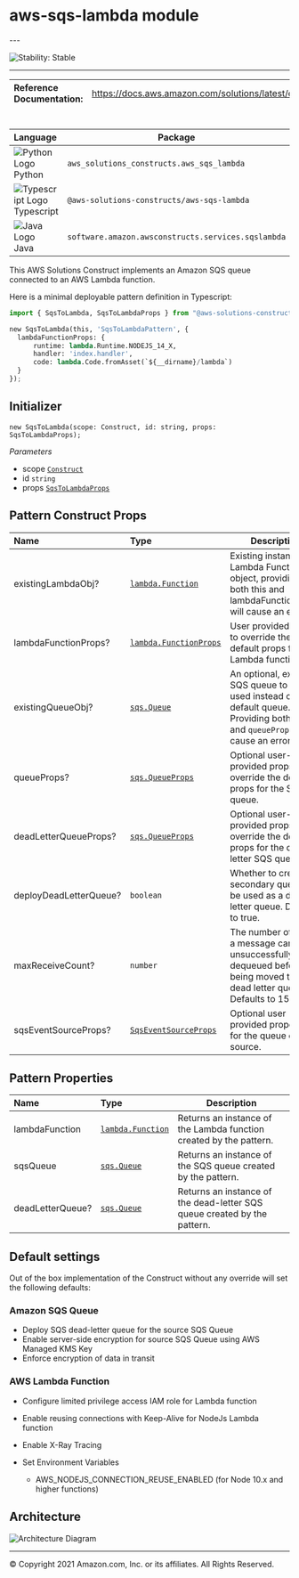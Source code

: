 # aws-sqs-lambda module

<!--BEGIN STABILITY BANNER-->---


![Stability: Stable](https://img.shields.io/badge/cfn--resources-stable-success.svg?style=for-the-badge)

---
<!--END STABILITY BANNER-->

| **Reference Documentation**:| <span style="font-weight: normal">https://docs.aws.amazon.com/solutions/latest/constructs/</span>|
|:-------------|:-------------|

<div style="height:8px"></div>

| **Language**     | **Package**        |
|:-------------|-----------------|
|![Python Logo](https://docs.aws.amazon.com/cdk/api/latest/img/python32.png) Python|`aws_solutions_constructs.aws_sqs_lambda`|
|![Typescript Logo](https://docs.aws.amazon.com/cdk/api/latest/img/typescript32.png) Typescript|`@aws-solutions-constructs/aws-sqs-lambda`|
|![Java Logo](https://docs.aws.amazon.com/cdk/api/latest/img/java32.png) Java|`software.amazon.awsconstructs.services.sqslambda`|

This AWS Solutions Construct implements an Amazon SQS queue connected to an AWS Lambda function.

Here is a minimal deployable pattern definition in Typescript:

```python
import { SqsToLambda, SqsToLambdaProps } from "@aws-solutions-constructs/aws-sqs-lambda";

new SqsToLambda(this, 'SqsToLambdaPattern', {
  lambdaFunctionProps: {
      runtime: lambda.Runtime.NODEJS_14_X,
      handler: 'index.handler',
      code: lambda.Code.fromAsset(`${__dirname}/lambda`)
  }
});
```

## Initializer

```text
new SqsToLambda(scope: Construct, id: string, props: SqsToLambdaProps);
```

*Parameters*

* scope [`Construct`](https://docs.aws.amazon.com/cdk/api/latest/docs/@aws-cdk_core.Construct.html)
* id `string`
* props [`SqsToLambdaProps`](#pattern-construct-props)

## Pattern Construct Props

| **Name**     | **Type**        | **Description** |
|:-------------|:----------------|-----------------|
|existingLambdaObj?|[`lambda.Function`](https://docs.aws.amazon.com/cdk/api/latest/docs/@aws-cdk_aws-lambda.Function.html)|Existing instance of Lambda Function object, providing both this and lambdaFunctionProps will cause an error.|
|lambdaFunctionProps?|[`lambda.FunctionProps`](https://docs.aws.amazon.com/cdk/api/latest/docs/@aws-cdk_aws-lambda.FunctionProps.html)|User provided props to override the default props for the Lambda function.|
|existingQueueObj?|[`sqs.Queue`](https://docs.aws.amazon.com/cdk/api/latest/docs/@aws-cdk_aws-sqs.Queue.html)|An optional, existing SQS queue to be used instead of the default queue. Providing both this and `queueProps` will cause an error.|
|queueProps?|[`sqs.QueueProps`](https://docs.aws.amazon.com/cdk/api/latest/docs/@aws-cdk_aws-sqs.QueueProps.html)|Optional user-provided props to override the default props for the SQS queue.|
|deadLetterQueueProps?|[`sqs.QueueProps`](https://docs.aws.amazon.com/cdk/api/latest/docs/@aws-cdk_aws-sqs.QueueProps.html)|Optional user-provided props to override the default props for the dead letter SQS queue.|
|deployDeadLetterQueue?|`boolean`|Whether to create a secondary queue to be used as a dead letter queue. Defaults to true.|
|maxReceiveCount?|`number`|The number of times a message can be unsuccessfully dequeued before being moved to the dead letter queue. Defaults to 15.|
|sqsEventSourceProps?| [`SqsEventSourceProps`](https://docs.aws.amazon.com/cdk/api/latest/docs/@aws-cdk_aws-lambda-event-sources.SqsEventSourceProps.html)|Optional user provided properties for the queue event source.|

## Pattern Properties

| **Name**     | **Type**        | **Description** |
|:-------------|:----------------|-----------------|
|lambdaFunction|[`lambda.Function`](https://docs.aws.amazon.com/cdk/api/latest/docs/@aws-cdk_aws-lambda.Function.html)|Returns an instance of the Lambda function created by the pattern.|
|sqsQueue|[`sqs.Queue`](https://docs.aws.amazon.com/cdk/api/latest/docs/@aws-cdk_aws-sqs.Queue.html)|Returns an instance of the SQS queue created by the pattern.|
|deadLetterQueue?|[`sqs.Queue`](https://docs.aws.amazon.com/cdk/api/latest/docs/@aws-cdk_aws-sqs.Queue.html)|Returns an instance of the dead-letter SQS queue created by the pattern.|

## Default settings

Out of the box implementation of the Construct without any override will set the following defaults:

### Amazon SQS Queue

* Deploy SQS dead-letter queue for the source SQS Queue
* Enable server-side encryption for source SQS Queue using AWS Managed KMS Key
* Enforce encryption of data in transit

### AWS Lambda Function

* Configure limited privilege access IAM role for Lambda function
* Enable reusing connections with Keep-Alive for NodeJs Lambda function
* Enable X-Ray Tracing
* Set Environment Variables

  * AWS_NODEJS_CONNECTION_REUSE_ENABLED (for Node 10.x and higher functions)

## Architecture

![Architecture Diagram](architecture.png)

---


© Copyright 2021 Amazon.com, Inc. or its affiliates. All Rights Reserved.
